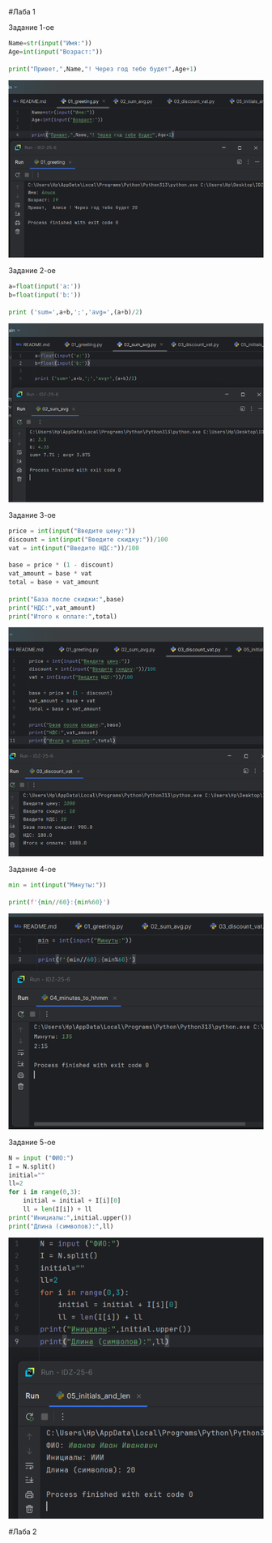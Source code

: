 #Лаба 1

Задание 1-ое

```python
Name=str(input("Имя:"))
Age=int(input("Возраст:"))

print("Привет,",Name,"! Через год тебе будет",Age+1)
```

![alt text](images/lab01/01.img.png)

Задание 2-ое

```python
a=float(input('a:'))
b=float(input('b:'))

print ('sum=',a+b,';','avg=',(a+b)/2)
```

![alt text](images/lab01/02.img.png)

Задание 3-ое

```python
price = int(input("Введите цену:"))
discount = int(input("Введите скидку:"))/100
vat = int(input("Введите НДС:"))/100

base = price * (1 - discount)
vat_amount = base * vat
total = base + vat_amount

print("База после скидки:",base)
print("НДС:",vat_amount)
print("Итого к оплате:",total)
```

![alt text](images/lab01/03.img.png)

Задание 4-ое

```python
min = int(input("Mинуты:"))

print(f'{min//60}:{min%60}')
```

![alt text](images/lab01/04.img.png)

Задание 5-ое

```python
N = input ("ФИО:")
I = N.split()
initial=""
ll=2
for i in range(0,3):
    initial = initial + I[i][0]
    ll = len(I[i]) + ll
print("Инициалы:",initial.upper())
print("Длина (символов):",ll)
```

![alt text](images/lab01/05.img.png)

#Лаба 2